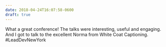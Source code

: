 ```yaml
---
date: 2018-04-24T16:07:58-0600
draft: true
---
```




What a great conference! The talks were interesting, useful and engaging. And I got to talk to the excellent Norma from White Coat Captioning. #LeadDevNewYork



